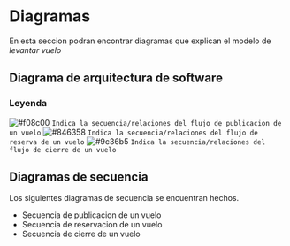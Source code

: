 # Diagramas

En esta seccion podran encontrar diagramas que explican el modelo de _levantar vuelo_

## Diagrama de arquitectura de software

### Leyenda

![#f08c00](https://placehold.co/15x15/f08c00/f08c00.png) `Indica la secuencia/relaciones del flujo de publicacion de un vuelo`
![#846358](https://placehold.co/15x15/846358/846358.png) `Indica la secuencia/relaciones del flujo de reserva de un vuelo`
![#9c36b5](https://placehold.co/15x15/9c36b5/9c36b5.png) `Indica la secuencia/relaciones del flujo de cierre de un vuelo`

## Diagramas de secuencia

Los siguientes diagramas de secuencia se encuentran hechos.

-   Secuencia de publicacion de un vuelo
-   Secuencia de reservacion de un vuelo
-   Secuencia de cierre de un vuelo
